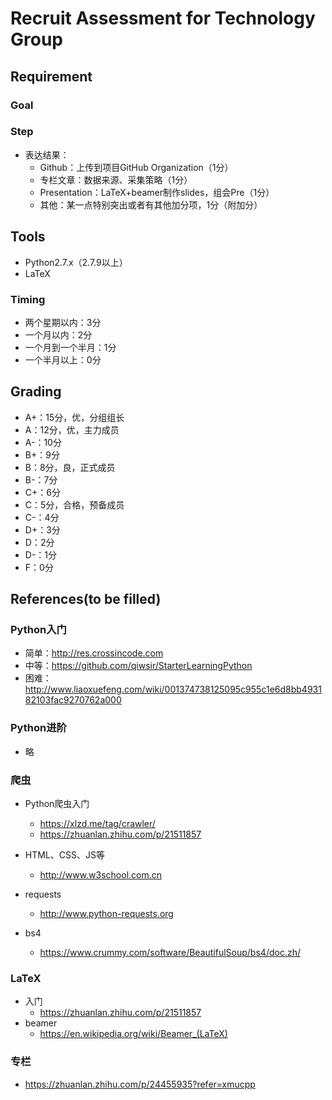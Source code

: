 # Recruit Assessment for Technology Group

## Requirement

### Goal


### Step


- 表达结果：
  - Github：上传到项目GitHub Organization（1分）
  - 专栏文章：数据来源、采集策略（1分）
  - Presentation：LaTeX+beamer制作slides，组会Pre（1分）
  - 其他：某一点特别突出或者有其他加分项，1分（附加分）

## Tools
- Python2.7.x（2.7.9以上）
- LaTeX

### Timing
  - 两个星期以内：3分
  - 一个月以内：2分
  - 一个月到一个半月：1分
  - 一个半月以上：0分


## Grading
- A+：15分，优，分组组长
- A：12分，优，主力成员
- A-：10分
- B+：9分
- B：8分，良，正式成员
- B-：7分
- C+：6分
- C：5分，合格，预备成员
- C-：4分
- D+：3分
- D：2分
- D-：1分
- F：0分


## References(to be filled)

### Python入门
- 简单：http://res.crossincode.com
- 中等：https://github.com/qiwsir/StarterLearningPython
- 困难：http://www.liaoxuefeng.com/wiki/001374738125095c955c1e6d8bb493182103fac9270762a000

### Python进阶
- 略

### 爬虫

- Python爬虫入门
  - https://xlzd.me/tag/crawler/
  - https://zhuanlan.zhihu.com/p/21511857

- HTML、CSS、JS等
  - http://www.w3school.com.cn

- requests
  - http://www.python-requests.org

- bs4
  - https://www.crummy.com/software/BeautifulSoup/bs4/doc.zh/


### LaTeX
- 入门
  - https://zhuanlan.zhihu.com/p/21511857
- beamer
  - https://en.wikipedia.org/wiki/Beamer_(LaTeX)

### 专栏
- https://zhuanlan.zhihu.com/p/24455935?refer=xmucpp